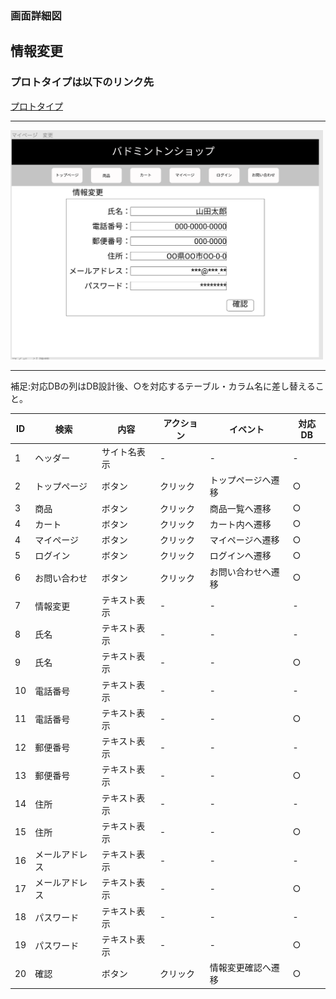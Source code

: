 ### 画面詳細図
## 情報変更
### プロトタイプは以下のリンク先
[プロトタイプ](https://www.figma.com/file/xd5QU5AZieLSmIfT1NGZW3/original?node-id=30%3A1294)
*****
<img src="../img/情報変更.png" width="500">

*****

補足:対応DBの列はDB設計後、○を対応するテーブル・カラム名に差し替えること。

| ID | 検索 | 内容 | アクション | イベント | 対応DB |
|----|-----|-----|---------|--------|-------|
|1|ヘッダー|サイト名表示|-|-|-|
|2|トップページ|ボタン|クリック|トップページへ遷移|○|
|3|商品|ボタン|クリック|商品一覧へ遷移|○|
|4|カート|ボタン|クリック|カート内へ遷移|○|
|4|マイページ|ボタン|クリック|マイページへ遷移|○|
|5|ログイン|ボタン|クリック|ログインへ遷移|○|
|6|お問い合わせ|ボタン|クリック|お問い合わせへ遷移|○|
|7|情報変更|テキスト表示|-|-|-|
|8|氏名|テキスト表示|-|-|-|
|9|氏名|テキスト表示|-|-|○|
|10|電話番号|テキスト表示|-|-|-|
|11|電話番号|テキスト表示|-|-|○|
|12|郵便番号|テキスト表示|-|-|-|
|13|郵便番号|テキスト表示|-|-|○|
|14|住所|テキスト表示|-|-|-|
|15|住所|テキスト表示|-|-|○|
|16|メールアドレス|テキスト表示|-|-|-|
|17|メールアドレス|テキスト表示|-|-|○|
|18|パスワード|テキスト表示|-|-|-|
|19|パスワード|テキスト表示|-|-|○|
|20|確認|ボタン|クリック|情報変更確認へ遷移|○|


